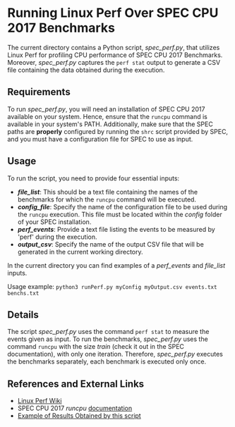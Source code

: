# Running Linux Perf Over SPEC CPU 2017 Benchmarks

The current directory contains a Python script, _spec_perf.py_, that utilizes Linux Perf for profiling CPU performance of SPEC CPU 2017 Benchmarks. 
Moreover, _spec_perf.py_ captures the `perf stat` output to generate a CSV file containing the data obtained during the execution.

## Requirements

To run _spec_perf.py_, you will need an installation of SPEC CPU 2017 available on your system. 
Hence, ensure that the `runcpu` command is available in your system's PATH. 
Additionally, make sure that the SPEC paths are **properly** configured by running the `shrc` script provided by SPEC, and you must have a configuration file for SPEC to use as input.

## Usage

To run the script, you need to provide four essential inputs:
- **_file_list_**: This should be a text file containing the names of the benchmarks for which the `runcpu` command will be executed.
- **_config_file_**: Specify the name of the configuration file to be used during the `runcpu` execution. This file must be located within the _config_ folder of your SPEC installation.
- **_perf_events_**: Provide a text file listing the events to be measured by 'perf' during the execution.
- **_output_csv_**: Specify the name of the output CSV file that will be generated in the current working directory.

In the current directory you can find examples of a _perf_events_ and _file_list_ inputs. 

Usage example:
`python3 runPerf.py myConfig myOutput.csv events.txt benchs.txt`


## Details

The script _spec_perf.py_ uses the command `perf stat` to measure the events given as input. 
To run the benchmarks, _spec_perf.py_ uses the command `runcpu` with the size _train_ (check it out in the SPEC documentation), with only one iteration. 
Therefore, _spec_perf.py_ executes the benchmarks separately, each benchmark is executed only once.

## References and External Links

- [Linux Perf Wiki](https://perf.wiki.kernel.org/index.php/Main_Page)
- SPEC CPU 2017 _runcpu_ [documentation](https://www.spec.org/cpu2017/Docs/runcpu.html)
- [Example of Results Obtained by this script](https://docs.google.com/spreadsheets/d/1bNtAY_j0wPFdN9hoHJHgonwYf9CIREU0H3PiAuO4SHE/edit?usp=sharing)
